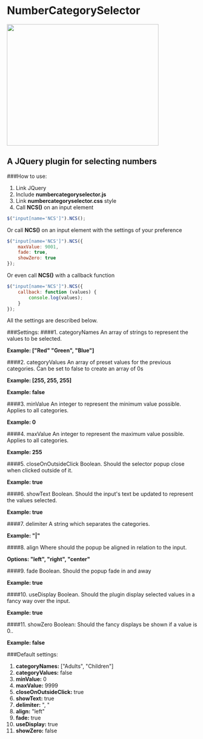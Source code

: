 # NumberCategorySelector

<img src="http://i.imgur.com/Va2Jh7G.png" height="320" width="400"/>

## A JQuery plugin for selecting numbers
###How to use:
1. Link JQuery
2. Include **numbercategoryselector.js**
3. Link **numbercategoryselector.css** style
4. Call **NCS()** on an input element

```javascript
$("input[name='NCS']").NCS();
```

Or call **NCS()** on an input element with the settings of your preference

```javascript
$("input[name='NCS']").NCS({
    maxValue: 9001,
    fade: true,
    showZero: true
});
```

Or even call **NCS()** with a callback function

```javascript
$("input[name='NCS']").NCS({
    callback: function (values) {
        console.log(values);
    }
});
```

All the settings are described below.

###Settings:
####1. categoryNames
An array of strings to represent the values to be selected.

**Example: ["Red" "Green", "Blue"]**

####2. categoryValues
An array of preset values for the previous categories. Can be set to false to create an array of 0s

**Example: [255, 255, 255]**

**Example: false**

####3. minValue
An integer to represent the minimum value possible. Applies to all categories.

**Example: 0**

####4. maxValue
An integer to represent the maximum value possible. Applies to all categories.

**Example: 255**

####5. closeOnOutsideClick
Boolean. Should the selector popup close when clicked outside of it.

**Example: true**

####6. showText
Boolean. Should the input's text be updated to represent the values selected.

**Example: true**

####7. delimiter
A string which separates the categories.

**Example: "|"**

####8. align
Where should the popup be aligned in relation to the input.

**Options: "left", "right", "center"**

####9. fade
Boolean. Should the popup fade in and away

**Example: true**

####10. useDisplay
Boolean. Should the plugin display selected values in a fancy way over the input.

**Example: true**

####11. showZero
Boolean: Should the fancy displays be shown if a value is 0..

**Example: false**

###Default settings:
1. **categoryNames:** ["Adults", "Children"]
2. **categoryValues:** false
3. **minValue:** 0
4. **maxValue:** 9999
5. **closeOnOutsideClick:** true
6. **showText:** true
7. **delimiter:** ", "
8. **align:** "left"
9. **fade:** true
10. **useDisplay:** true
11. **showZero:** false
